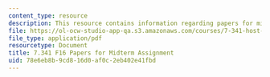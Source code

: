 ```yaml
---
content_type: resource
description: This resource contains information regarding papers for midterm assignment.
file: https://ol-ocw-studio-app-qa.s3.amazonaws.com/courses/7-341-host-hacking-parasitic-manipulations-from-a-micro-to-a-macroscopic-scale-fall-2016/78e6eb8b9cd816d0af0c2eb402e41fbd_MIT7_341F16_Midterm_Asgn.pdf
file_type: application/pdf
resourcetype: Document
title: 7.341 F16 Papers for Midterm Assignment
uid: 78e6eb8b-9cd8-16d0-af0c-2eb402e41fbd
---
```

